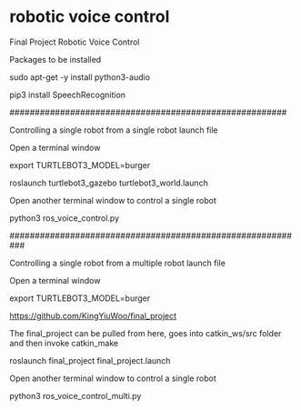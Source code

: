# robotic voice control

Final Project Robotic Voice Control

Packages to be installed

sudo apt-get -y install python3-audio

pip3 install SpeechRecognition

#######################################################

Controlling a single robot from a single robot launch file

Open a terminal window

export TURTLEBOT3_MODEL=burger

roslaunch turtlebot3_gazebo turtlebot3_world.launch

Open another terminal window to control a single robot

python3 ros_voice_control.py

###########################################################

Controlling a single robot from a multiple robot launch file

Open a terminal window

export TURTLEBOT3_MODEL=burger

https://github.com/KingYiuWoo/final_project    

The final_project can be pulled from here, goes into catkin_ws/src folder and then invoke catkin_make

roslaunch final_project final_project.launch

Open another terminal window to control a single robot

python3 ros_voice_control_multi.py
